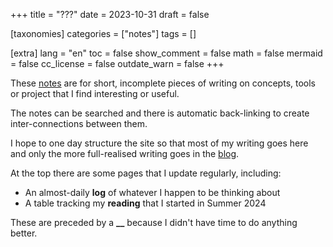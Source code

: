 +++
title = "???"
date = 2023-10-31
draft = false

[taxonomies]
categories = ["notes"]
tags = []

[extra]
lang = "en"
toc = false
show_comment = false
math = false
mermaid = false
cc_license = false
outdate_warn = false
+++

These [notes](@/notes/_index.md) are for short, incomplete pieces of writing on
concepts, tools or project that I find interesting or useful.

The notes can be searched and there is automatic back-linking
to create inter-connections between them.

I hope to one day structure the site so that most of my writing goes here and
only the more full-realised writing goes in the [blog](@/blog/_index.md).

At the top there are some pages that I update regularly, including:

- An almost-daily **log** of whatever I happen to be thinking about
- A table tracking my **reading** that I started in Summer 2024

These are preceded by a **__** because I didn't have time to do anything better.

